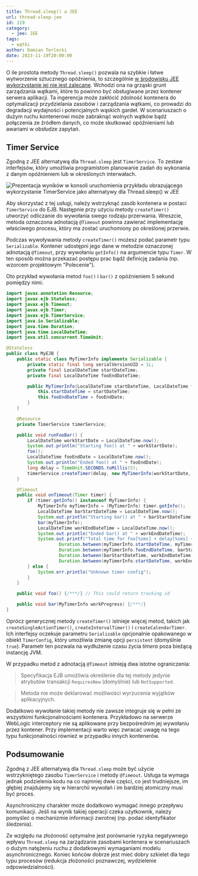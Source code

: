 ```yaml
---
title: Thread.sleep() a JEE
url: thread-sleep-jee
id: 119
category:
  - jee: JEE
tags:
  - wątki
author: Damian Terlecki
date: 2023-11-19T20:00:00
---
```


O ile prostota metody `Thread.sleep()` pozwala na szybkie i łatwe wytworzenie sztucznego opóźnienia, to
szczególnie [w środowisku JEE wykorzystanie jej nie jest zalecane](https://www.oracle.com/java/technologies/restriction.html#threads).
Wchodzi ona na grząski grunt zarządzania wątkami, które to powinno być obsługiwane przez kontener serwera aplikacji.
Ta
ingerencja może zakłócić zdolność kontenera do optymalizacji przydzielania zasobów i zarządzania wątkami, co prowadzi do
degradacji wydajności i potencjalnych wąskich gardeł. W scenariuszach o dużym ruchu kontenerowi może zabraknąć wolnych
wątków bądź połączenia ze źródłem danych, co może skutkować opóźnieniami lub awariami w obsłudze zapytań.

## Timer Service

Zgodną z JEE alternatywą dla `Thread.sleep` jest `TimerService`.
To zestaw interfejsów, który umożliwia programistom planowanie zadań do wykonania
z danym opóźnieniem lub w określonych interwałach.

<img src="/img/hq/thread-sleep-jee.png" alt="Prezentacja wyników w konsoli uruchomienia przykładu obrazującego wykorzystanie TimerService jako alternatywy dla Thread.sleep() w JEE" title="Wyjście konsoli zapisującej wyniki zadania wykonanego z opóźnieniem przy użyciu TimerService">

Aby skorzystać z tej usługi, należy wstrzyknąć zasób kontenera w postaci `TimerService` do EJB. Następnie przy użyciu
metody `createTimer()` utworzyć odliczanie do wywołania swego rodzaju przerwania. Wreszcie, metoda oznaczona
adnotacją `@Timeout` powinna zawierać implementację właściwego procesu, który ma zostać uruchomiony po określonej przerwie.

Podczas wywoływania metody `createTimer()` możesz podać parametr typu `Serializable`.
Kontener udostępni jego dane w metodzie oznaczonej adnotacją `@Timeout`, przy wywołaniu `getInfo()` na argumencie typu `Timer`.
W ten sposób można przekazać postępu prac bądź definicję zadania (np. wzorcem projektowym "Polecenie").

Oto przykład wywołania metod `foo()` i `bar()` z opóźnieniem 5 sekund pomiędzy nimi:

```java
import javax.annotation.Resource;
import javax.ejb.Stateless;
import javax.ejb.Timeout;
import javax.ejb.Timer;
import javax.ejb.TimerService;
import java.io.Serializable;
import java.time.Duration;
import java.time.LocalDateTime;
import java.util.concurrent.TimeUnit;

@Stateless
public class MyEJB {
    public static class MyTimerInfo implements Serializable {
        private static final long serialVersionUID = 1L;
        private final LocalDateTime startDateTime;
        private final LocalDateTime fooEndDateTime;

        public MyTimerInfo(LocalDateTime startDateTime, LocalDateTime fooEndDate) {
            this.startDateTime = startDateTime;
            this.fooEndDateTime = fooEndDate;
        }
    }

    @Resource
    private TimerService timerService;

    public void runFooBar() {
        LocalDateTime workStartDate = LocalDateTime.now();
        System.out.println("Starting foo() at " + workStartDate);
        foo();
        LocalDateTime fooEndDate = LocalDateTime.now();
        System.out.println("Ended foo() at " + fooEndDate);
        long delay = TimeUnit.SECONDS.toMillis(5);
        timerService.createTimer(delay, new MyTimerInfo(workStartDate, fooEndDate));
    }

    @Timeout
    public void onTimeout(Timer timer) {
        if (timer.getInfo() instanceof MyTimerInfo) {
            MyTimerInfo myTimerInfo = (MyTimerInfo) timer.getInfo();
            LocalDateTime barStartDateTime = LocalDateTime.now();
            System.out.println("Starting bar() at " + barStartDateTime);
            bar(myTimerInfo);
            LocalDateTime workEndDateTime = LocalDateTime.now();
            System.out.println("Ended bar() at " + workEndDateTime);
            System.out.printf("Total time for foo[%sms] + delay[%sms] + bar[%sms] = %sms%n",
                    Duration.between(myTimerInfo.startDateTime, myTimerInfo.fooEndDateTime).toMillis(),
                    Duration.between(myTimerInfo.fooEndDateTime, barStartDateTime).toMillis(),
                    Duration.between(barStartDateTime, workEndDateTime).toMillis(),
                    Duration.between(myTimerInfo.startDateTime, workEndDateTime).toMillis());
        } else {
            System.err.println("Unknown timer config");
        }
    }

    public void foo() {/***/} // This could return tracking id

    public void bar(MyTimerInfo workProgress) {/***/}
}
```

Oprócz generycznej metody `createTimer()` istnieje więcej metod, takich jak `createSingleActionTimer()`, `createIntervalTimer()` i `createCalendarTimer`.
Ich interfejsy oczekuje parametru `Serializable` opcjonalnie opakowanego w obiekt `TimerConfig`, który
umożliwia zmianę opcji `persistent` (domyślnie `true`). Parametr ten pozwala na wydłużenie czasu życia *timera* poza bieżącą
instancję JVM.

W przypadku metod z adnotacją `@Timeout` istnieją dwa istotne ograniczenia:
> Specyfikacja EJB umożliwia określenie dla tej metody jedynie atrybutów transakcji `RequiresNew` (domyślnie) lub `NotSupported`.

> Metoda nie może deklarować możliwości wyrzucenia wyjątków aplikacyjnych.

Dodatkowo wywołanie takiej metody nie zawsze integruje się w pełni ze wszystkimi funkcjonalnościami kontenera.
Przykładowo na serwerze WebLogic interceptory nie są aplikowane przy bezpośrednim jej wywołaniu przez kontener.
Przy implementacji warto więc zwracać uwagę na tego typu funkcjonalności również w przypadku innych kontenerów.

## Podsumowanie

Zgodną z JEE alternatywą dla `Thread.sleep` może być użycie wstrzykniętego zasobu `TimerService` i metody `@Timeout`. 
Usługa ta wymaga jednak podzielenia kodu na co najmniej dwie
części, co jest trudniejsze, im głębiej znajdujemy się w hierarchii wywołań i im bardziej atomiczny musi być proces.

Asynchroniczny charakter może dodatkowo wymagać innego przepływu komunikacji. Jeśli na wynik takiej operacji czeka użytkownik,
należy pomyśleć o mechanizmie informacji zwrotnej (np. podać identyfikator śledzenia).

Ze względu na złożoność optymalne jest porównanie ryzyka negatywnego wpływu `Thread.sleep` na zarządzanie zasobami
kontenera w scenariuszach o dużym natężeniu ruchu z dodatkowymi wymaganiami modelu asynchronicznego.
Koniec końców dobrze jest mieć dobry szkielet dla tego typu procesów (redukcja złożoności poznawczej, wydzielenie odpowiedzialności).
